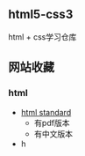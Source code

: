 ## html5-css3
html + css学习仓库

## 网站收藏

### html

- [html standard](https://html.spec.whatwg.org/multipage/)
  - 有pdf版本
  - 有中文版本
- h